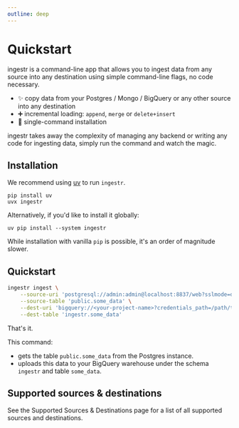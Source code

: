 ```yaml
---
outline: deep
---
```


# Quickstart
ingestr is a command-line app that allows you to ingest data from any source into any destination using simple command-line flags, no code necessary.

- ✨ copy data from your Postgres / Mongo / BigQuery or any other source into any destination
- ➕ incremental loading: `append`, `merge` or `delete+insert`
- 🐍 single-command installation

ingestr takes away the complexity of managing any backend or writing any code for ingesting data, simply run the command and watch the magic.


## Installation
We recommend using [uv](https://github.com/astral-sh/uv) to run `ingestr`.

```
pip install uv
uvx ingestr
```

Alternatively, if you'd like to install it globally:
```
uv pip install --system ingestr
```

While installation with vanilla `pip` is possible, it's an order of magnitude slower.

## Quickstart

```bash
ingestr ingest \
    --source-uri 'postgresql://admin:admin@localhost:8837/web?sslmode=disable' \
    --source-table 'public.some_data' \
    --dest-uri 'bigquery://<your-project-name>?credentials_path=/path/to/service/account.json' \
    --dest-table 'ingestr.some_data'
```

That's it.

This command:
- gets the table `public.some_data` from the Postgres instance.
- uploads this data to your BigQuery warehouse under the schema `ingestr` and table `some_data`.


## Supported sources & destinations

See the Supported Sources & Destinations page for a list of all supported sources and destinations.